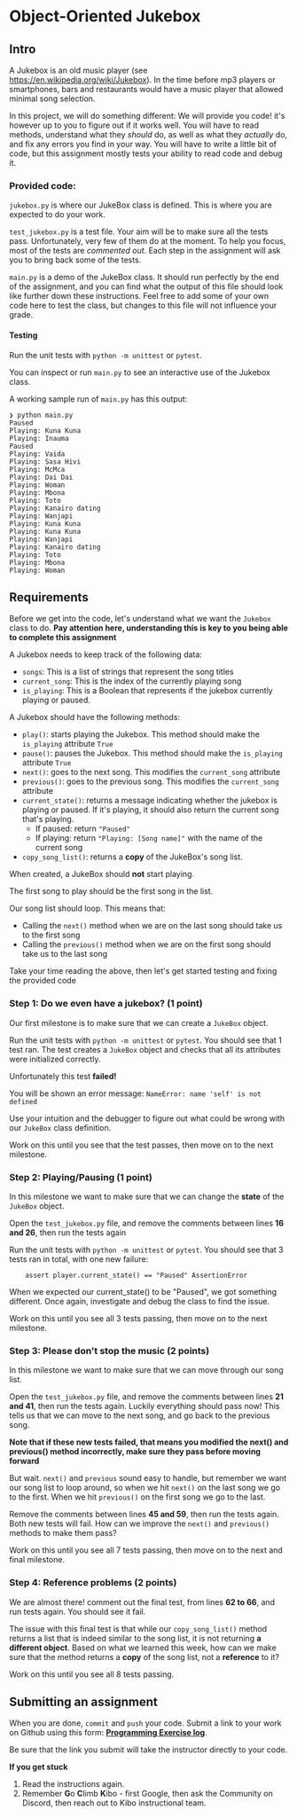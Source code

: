 # Object-Oriented Jukebox

## Intro

A Jukebox is an old music player (see https://en.wikipedia.org/wiki/Jukebox).
In the time before mp3 players or smartphones, bars and restaurants would have a
music player that allowed minimal song selection.

In this project, we will do something different: We will provide you code! it's 
however up to you to figure out if it works well. You will have to read methods,
understand what they _should_ do, as well as what they _actually_ do, and fix 
any errors you find in your way. You will have to write a little bit of code, 
but this assignment mostly tests your ability to read code and debug it.

### Provided code:
`jukebox.py` is where our JukeBox class is defined. This is where you are expected 
to do your work. 

`test_jukebox.py` is a test file. Your aim will be to make sure all the tests pass. Unfortunately, very few of them do at the moment. To help you focus, most of the tests are *commented out*. Each step in the assignment will ask you to bring back some of the tests.

`main.py` is a demo of the JukeBox class. It should run perfectly by the end of the assignment, and you can find what the output of this file should look like further down these instructions. Feel free to add some of your own code here to test the class, but changes to this file will not influence your grade.

#### Testing

Run the unit tests with `python -m unittest` or `pytest`.

You can inspect or run `main.py` to see an interactive use of the Jukebox class.

A working sample run of `main.py` has this output:

```
❯ python main.py
Paused
Playing: Kuna Kuna
Playing: Inauma
Paused
Playing: Vaida
Playing: Sasa Hivi
Playing: McMca
Playing: Dai Dai
Playing: Woman
Playing: Mbona
Playing: Toto
Playing: Kanairo dating
Playing: Wanjapi
Playing: Kuna Kuna
Playing: Kuna Kuna
Playing: Wanjapi
Playing: Kanairo dating
Playing: Toto
Playing: Mbona
Playing: Woman
```

## Requirements

Before we get into the code, let's understand what we want the `Jukebox` class to do. **Pay attention here, understanding this is key to you being able to complete this assignment**

A Jukebox needs to keep track of the following data:
- `songs`: This is a list of strings that represent the song titles
- `current_song`: This is the index of the currently playing song
- `is_playing`: This is a Boolean that represents if the jukebox currently playing or paused. 

A Jukebox should have the following methods:
- `play()`: starts playing the Jukebox. This method should make the `is_playing` attribute `True`
- `pause()`: pauses the Jukebox. This method should make the `is_playing` attribute `True`
- `next()`: goes to the next song. This modifies the `current_song` attribute
- `previous()`: goes to the previous song. This modifies the `current_song` attribute
- `current_state()`: returns a message indicating whether the jukebox is playing or
  paused. If it's playing, it should also return the current song that's playing.
  - If paused: return `"Paused"`
  - If playing: return `"Playing: [Song name]"` with the name of the current song
- `copy_song_list()`: returns a **copy** of the JukeBox's song list.

When created, a JukeBox should **not** start playing.

The first song to play should be the first song in the list.

Our song list should loop. This means that:
- Calling the `next()` method when we are on the last song should take us to the first song
- Calling the `previous()` method when we are on the first song should take us to the last song

Take your time reading the above, then let's get started testing and fixing the provided code

### Step 1: Do we even have a jukebox? (1 point)
Our first milestone is to make sure that we can create a `JukeBox` object. 

Run the unit tests with `python -m unittest` or `pytest`. You should see that 1 test ran. The test creates a `JukeBox` object and checks that all its attributes were initialized correctly.

Unfortunately this test **failed!** 

You will be shown an error message: `NameError: name 'self' is not defined`

Use your intuition and the debugger to figure out what could be wrong with our `JukeBox` class definition. 

Work on this until you see that the test passes, then move on to the next milestone.

### Step 2: Playing/Pausing (1 point)
In this milestone we want to make sure that we can change the **state** of the `JukeBox` object. 

Open the `test_jukebox.py` file, and remove the comments between lines **16 and 26**, then run the tests again

Run the unit tests with `python -m unittest` or `pytest`. You should see that 3 tests ran in total, with one new failure:

`    assert player.current_state() == "Paused"
AssertionError`

When we expected our current_state() to be "Paused", we got something different. Once again, investigate and debug the class to find the issue.

Work on this until you see all 3 tests passing, then move on to the next milestone.

### Step 3: Please don't stop the music (2 points)
In this milestone we want to make sure that we can move through our song list. 

Open the `test_jukebox.py` file, and remove the comments between lines **21 and 41**, then run the tests again. Luckily everything should pass now! This tells us that we can move to the next song, and go back to the previous song. 

**Note that if these new tests failed, that means you modified the next() and previous() method incorrectly, make sure they pass before moving forward**

But wait. `next()` and `previous` sound easy to handle, but remember we want our song list to loop around, so when we hit `next()` on the last song we go to the first. When we hit `previous()` on the first song we go to the last. 

Remove the comments between lines **45 and 59**, then run the tests again. Both new tests will fail. How can we improve the `next()` and `previous()` methods to make them pass?

Work on this until you see all 7 tests passing, then move on to the next and final milestone.

### Step 4: Reference problems (2 points)
We are almost there! comment out the final test, from lines **62 to 66**, and run tests again. You should see it fail.

The issue with this final test is that while our `copy_song_list()` method returns a list that is indeed similar to the song list, it is not returning **a different object**. Based on what we learned this week, how can we make sure that the method returns a **copy** of the song list, not a **reference** to it?

Work on this until you see all 8 tests passing.

## Submitting an assignment

When you are done, `commit` and `push` your code. Submit a link to your work on
Github using this form: **[Programming Exercise log](https://forms.gle/UbWLpo86JsWxrpNe9)**.

Be sure that the link you submit will take the instructor directly to your code.

<aside>

**If you get stuck**
1. Read the instructions again.
2. Remember **G**o **C**limb **K**ibo - first Google, then ask the Community on Discord, then reach out to Kibo instructional team.

</aside>
